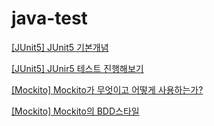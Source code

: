 # java-test

[[JUnit5] JUnit5 기본개념](https://velog.io/@solchan/Test-Java-Testing-Framework-JUnit5-1)

[[JUnit5] JUnir5 테스트 진행해보기](https://velog.io/@solchan/Test-Java-Testing-Framework-JUnit5-2)

[[Mockito] Mockito가 무엇이고 어떻게 사용하는가?](https://velog.io/@solchan/Test-Java-Testing-Framework-Mockito-1)  

[[Mockito] Mockito의 BDD스타일](https://velog.io/@solchan/Test-Java-Testing-Framework-Mockito-2)
